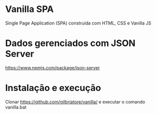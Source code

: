 # Vanilla SPA
Single Page Application (SPA) construída com HTML, CSS e Vanilla JS

# Dados gerenciados com JSON Server
https://www.npmjs.com/package/json-server

# Instalação e execução
Clonar https://github.com/gilbriatore/vanilla/ e executar o comando vanilla.bat
